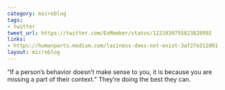 ```yaml
---
category: microblog
tags:
- twitter
tweet_url: https://twitter.com/ExMember/status/1221839755823828992
links:
- https://humanparts.medium.com/laziness-does-not-exist-3af27e312d01
layout: microblog
---
```

“If a person’s behavior doesn’t make sense to you, it is because you are missing a part of their context.” They’re doing the best they can.
